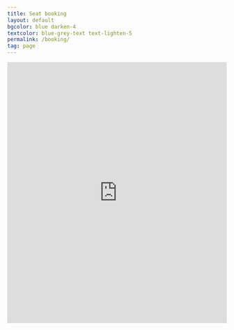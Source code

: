 ```yaml
---
title: Seat booking
layout: default
bgcolor: blue darken-4
textcolor: blue-grey-text text-lighten-5
permalink: /booking/
tag: page
---
```


<iframe frameborder="0" height="600" scrolling="no" src="https://cecleeds.churchsuite.com/embed/calendar/featured?category=1&num_results=6&body_bgcolor=01a8ff&filters_bgcolor=be4bdb&event_bgcolor=fa5252&event_border_color=fd7e14&heading_color=f8f8f8&text_color=#f8f8f8&icon_color=#f8f8f8" style="border-width:0" width="100%"></iframe>

